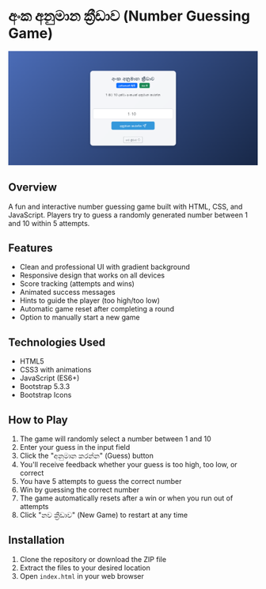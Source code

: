 # අංක අනුමාන ක්‍රීඩාව (Number Guessing Game)

![alt text](images/number-guessing.png)

## Overview

A fun and interactive number guessing game built with HTML, CSS, and JavaScript. Players try to guess a randomly generated number between 1 and 10 within 5 attempts.

## Features

- Clean and professional UI with gradient background
- Responsive design that works on all devices
- Score tracking (attempts and wins)
- Animated success messages
- Hints to guide the player (too high/too low)
- Automatic game reset after completing a round
- Option to manually start a new game

## Technologies Used

- HTML5
- CSS3 with animations
- JavaScript (ES6+)
- Bootstrap 5.3.3
- Bootstrap Icons

## How to Play

1. The game will randomly select a number between 1 and 10
2. Enter your guess in the input field
3. Click the "අනුමාන කරන්න" (Guess) button
4. You'll receive feedback whether your guess is too high, too low, or correct
5. You have 5 attempts to guess the correct number
6. Win by guessing the correct number
7. The game automatically resets after a win or when you run out of attempts
8. Click "නව ක්‍රීඩාව" (New Game) to restart at any time

## Installation

1. Clone the repository or download the ZIP file
2. Extract the files to your desired location
3. Open `index.html` in your web browser
